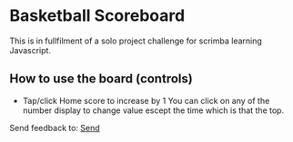 # Basketball Scoreboard

This is in fullfilment of a solo project challenge for scrimba learning Javascript.

## How to use the board (controls)

- Tap/click Home score to increase by 1
You can click on any of the number display to change value escept the time which is that the top.

Send feedback to: [Send](https://x.com/_basit19)
